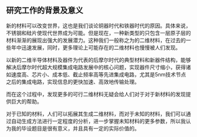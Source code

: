 ## 研究工作的背景及意义

新的材料可以改变世界，这也是我们谈论铜器时代和铁器时代的原因。具体来说，不锈钢和硅片使现代世界成为可能。但是现在，一种新类型的只包含一层原子层的材料渐渐的展现出强大的发展潜力。这种我们一般称之为的二维材料，在过去的一些年中迅速发展，同时，更多理论上可能存在的二维材料也慢慢被人们发现。


以新的二维半导体材料及器件为代表的后摩尔时代的典型材料和新器件结构，能够解决后摩尔时代超大规模集成电路发展中的核心问题，实现器件尺寸缩小，获得诸如速度高、芯片小、成本低、截止频率高等先进集成电路，尤其是5nm技术节点之后的集成电路，实现信息的更快加速、高效地传输处理。

而在这个过程中，发现更多的可行二维材料无疑会给人们对于对于新材料的发现提供巨大的帮助。

对于已知的材料，人们可以拓展其生成二维材料，而对于未知的材料，我们可以通过自动生成方法进行一定程度的分析，进一步掌握未知材料的更多参数，所以我认为我的毕设题目是很有意义，并且具有一定的实际价值的。
